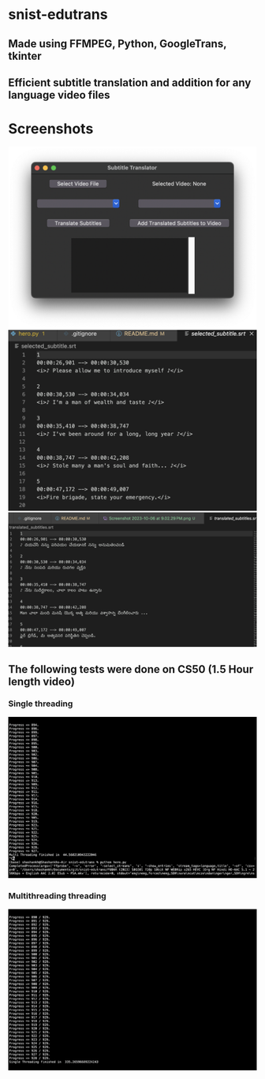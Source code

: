 # snist-edutrans

## Made using FFMPEG, Python, GoogleTrans, tkinter
## Efficient subtitle translation and addition for any language video files

# Screenshots
![](window.png)
![](og.png)
![](trans.png)


## The following tests were done on CS50 (1.5 Hour length video) 
### Single threading
![](single.png)
### Multithreading threading
![](multi.png)